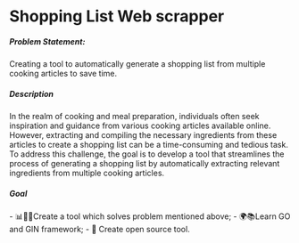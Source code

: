 
<h1>Shopping List Web scrapper</h1>

<h5>Problem Statement:</h5>
<caption>Creating a tool to automatically generate a shopping list from multiple cooking articles to save time.</caption>

<h5>Description</h5>
<caption>
In the realm of cooking and meal preparation, individuals often seek inspiration and guidance from various cooking articles available online. However, extracting and compiling the necessary ingredients from these articles to create a shopping list can be a time-consuming and tedious task. To address this challenge, the goal is to develop a tool that streamlines the process of generating a shopping list by automatically extracting relevant ingredients from multiple cooking articles.
</caption>


<h5>Goal</h5>
- 📊👩‍🍳Create a tool which solves problem mentioned above;
- 🌍📚Learn GO and GIN framework;
- 💞️ Create open source tool.
